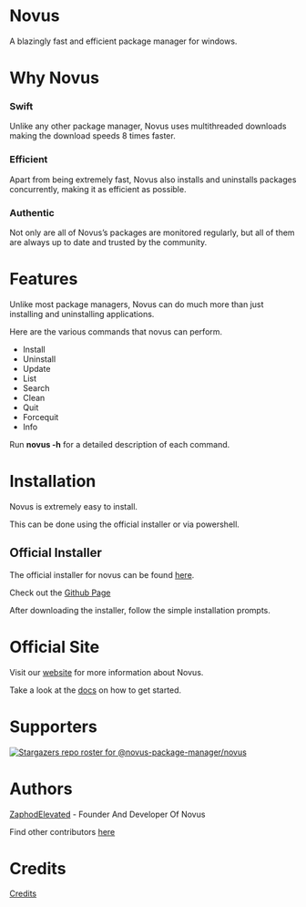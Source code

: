 # Novus
A blazingly fast and efficient package manager for windows.

# Why Novus

### Swift

Unlike any other package manager, Novus uses multithreaded downloads making the download speeds 8 times faster.

### Efficient

Apart from being extremely fast, Novus also installs and uninstalls packages concurrently, making it as efficient as possible.

### Authentic

Not only are all of Novus’s packages are monitored regularly, but all of them are always up to date and trusted by the community.

# Features

Unlike most package managers, Novus can do much more than just installing and uninstalling applications.

Here are the various commands that novus can perform.

- Install
- Uninstall
- Update
- List
- Search
- Clean
- Quit
- Forcequit
- Info

Run **novus -h** for a detailed description of each command.

# Installation

Novus is extremely easy to install.

This can be done using the official installer or via powershell.

## Official Installer

The official installer for novus can be found [here](https://github.com/novus-package-manager/novus/releases/latest).

Check out the [Github Page](https://github.com/novus-package-manager/novus/releases)

After downloading the installer, follow the simple installation prompts.

# Official Site

Visit our [website](https://www.novuspkg.com/) for more information about Novus.

Take a look at the [docs](https://docs.novuspkg.com/docs/getting-started/installation) on how to get started.

# Supporters
[![Stargazers repo roster for @novus-package-manager/novus](https://reporoster.com/stars/novus-package-manager/novus)](https://github.com/novus-package-manager/novus/stargazers)

# Authors
[ZaphodElevated](https://www.github.com/ZaphodElevated) - Founder And Developer Of Novus

Find other contributors [here](https://github.com/novus-package-manager/novus/graphs/contributors)

# Credits
[Credits](https://github.com/novus-package-manager/novus/blob/main/CREDITS.md)
